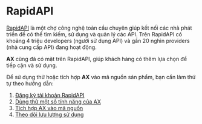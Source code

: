 # RapidAPI

[RapidAPI](https://rapidapi.com/) là một chợ công nghệ toàn cầu chuyên giúp kết nối các nhà phát triển để có thể tìm kiếm, sử dụng và quản lý các API. Trên RapidAPI có khoảng 4 triệu developers (người sử dụng API) và gần 20 nghìn providers (nhà cung cấp API) đang hoạt động.

**AX** cũng đã có mặt trên RapidAPI, giúp khách hàng có thêm lựa chọn để tiếp cận và sử dụng.

Để sử dụng thử hoặc tích hợp **AX** vào mã nguồn sản phẩm, bạn cần làm thứ tự theo hướng dẫn:&#x20;

1. [Đăng ký tài khoản RapidAPI](dang-ky-tai-khoan-rapidapi.md)
2. [Dùng thử một số tính năng của AX](dung-thu-ax.md)
3. [Tích hợp AX vào mã nguồn](tich-hop-ax-vao-ma-nguon.md)
4. [Theo dõi lưu lượng sử dụng](theo-doi-luu-luong-su-dung.md)
